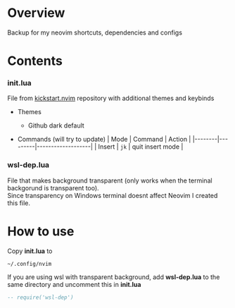 # Overview
Backup for my neovim shortcuts, dependencies and configs

# Contents
### init.lua
File from [kickstart.nvim](https://github.com/nvim-lua/kickstart.nvim) repository with additional themes and keybinds

- Themes
    - Github dark default

- Commands (will try to update)
    | Mode   | Command | Action            |
    |--------|---------|-------------------|
    | Insert | `jk`    | quit insert mode  |

### wsl-dep.lua
File that makes background transparent (only works when the terminal backgorund is transparent too). \
Since transparency on Windows terminal doesnt affect Neovim I created this file.

# How to use
Copy __init.lua__ to
```
~/.config/nvim
```
If you are using wsl with transparent background, add __wsl-dep.lua__ to the same directory and uncomment this in __init.lua__
```lua
-- require('wsl-dep')
```

